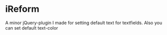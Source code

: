 iReform
=======

A minor jQuery-plugin I made for setting default text for textfields. Also you can set default text-color